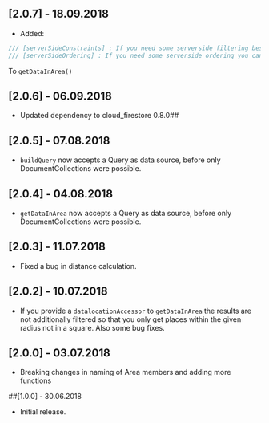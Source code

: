 ## [2.0.7] - 18.09.2018

* Added:
```Dart
/// [serverSideConstraints] : If you need some serverside filtering besides the [Area] pass a list of [QueryConstraint]
/// [serverSideOrdering] : If you need some serverside ordering you can pass a List of [OrderConstraints]
```
To `getDataInArea()`

## [2.0.6] - 06.09.2018

* Updated dependency to cloud_firestore 0.8.0## 

## [2.0.5] - 07.08.2018

* `buildQuery` now accepts a Query as data source, before only DocumentCollections were possible.

## [2.0.4] - 04.08.2018

* `getDataInArea` now accepts a Query as data source, before only DocumentCollections were possible.

## [2.0.3] - 11.07.2018

* Fixed a bug in distance calculation.

## [2.0.2] - 10.07.2018

* If you provide a `datalocationAccessor` to `getDataInArea` the results are not additionally filtered so that you only get places within the given radius not in a square. Also some bug fixes.

## [2.0.0] - 03.07.2018

* Breaking changes in naming of Area members and adding more functions

##[1.0.0] - 30.06.2018

* Initial release.










